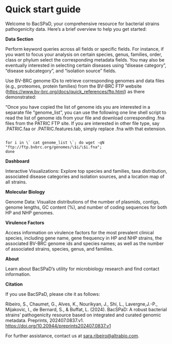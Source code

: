 # Quick start guide


Welcome to BacSPaD, your comprehensive resource for bacterial strains pathogenicity data. Here’s a brief overview to help you get started:

**Data Section**

Perform keyword queries across all fields or specific fields. For instance, if you want to focus your analysis on certain species, genus, families, order, class or phylum select  the corresponding metadata fields. You may also be eventually interested in selecting certain diseases using “disease category”, “disease subcategory”, and “isolation source” fields.

Use BV-BRC genome IDs to retrieve corresponding genomes and data files (e.g., proteomes, protein families) from the BV-BRC FTP website (https://www.bv-brc.org/docs/quick_references/ftp.html) as there demonstrated:

“Once you have copied the list of genome ids you are interested in a separate file “genome_list”, you can use the following one line shell script to read the list of genome ids from your file and download corresponding .fna files from the PATRIC FTP site. If you are interested in other file type, say .PATRIC.faa or .PATRIC.features.tab, simply replace .fna with that extension.


<code>
for i in \` cat genome_list \`; do wget -qN "ftp://ftp.bvbrc.org/genomes/\$i/\$i.fna";
done
</code>

**Dashboard**

Interactive Visualizations: Explore top species and families, taxa distribution, associated disease categories and isolation sources, and a location map of all strains.

**Molecular Biology**

Genome Data: Visualize distributions of the number of plasmids, contigs, genome lengths, GC content (%), and number of coding sequences for both HP and NHP genomes.

**Virulence Factors**

Access information on virulence factors for the most prevalent clinical species, including gene name, gene frequency in HP and NHP strains, the associated BV-BRC genome ids and species names; as well as the number of associated strains, species, genus, and families.

**About**

Learn about BacSPaD’s utility for microbiology research and find contact information.

**Citation**

If you use BacSPaD, please cite it as follows:

Ribeiro, S., Chaumet, G., Alves, K., Nourikyan, J., Shi, L., Lavergne,J.-P., Mijakovic, I., de Bernard, S., & Buffat, L. (2024). BacSPaD: A robust bacterial strains’ pathogenicity resource based on integrated and curated genomic metadata. Preprints, 202407.0837.v1. 
https://doi.org/10.20944/preprints202407.0837.v1


For further assistance, contact us at sara.ribeiro@altrabio.com.

